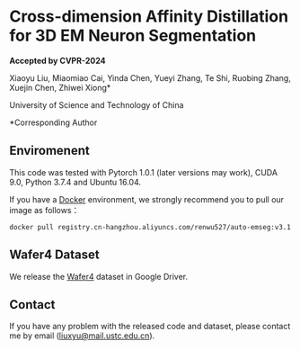 # Cross-dimension Affinity Distillation for 3D EM Neuron Segmentation
**Accepted by CVPR-2024**

Xiaoyu Liu, Miaomiao Cai, Yinda Chen, Yueyi Zhang, Te Shi, Ruobing Zhang, Xuejin Chen, Zhiwei Xiong* 

University of Science and Technology of China

*Corresponding Author


## Enviromenent

This code was tested with Pytorch 1.0.1 (later versions may work), CUDA 9.0, Python 3.7.4 and Ubuntu 16.04. 

If you have a [Docker](https://www.docker.com/) environment, we strongly recommend you to pull our image as follows：

```shell
docker pull registry.cn-hangzhou.aliyuncs.com/renwu527/auto-emseg:v3.1
```

## Wafer4 Dataset


We release the [Wafer4]([https://www.docker.com/](https://drive.google.com/drive/folders/1QsMc71wWDozitktVDXSvZtu5OEP2JT5y?usp=drive_link)) dataset in Google Driver.







## Contact

If you have any problem with the released code and dataset, please contact me by email (liuxyu@mail.ustc.edu.cn).

